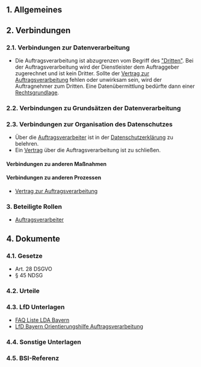 ## 1. Allgemeines

## 2. Verbindungen

### 2.1. Verbindungen zur Datenverarbeitung
- Die Auftragsverarbeitung ist abzugrenzen vom Begriff des ["Dritten"](../Datenverarbeitung/Dritte.md). Bei der Auftragsverarbeitung wird der Dienstleister dem Auftraggeber zugerechnet und ist kein Dritter. Sollte der [Vertrag zur Auftragsverarbeitung](../Organisation/Vertrag-Auftragsverarbeitung.md) fehlen oder unwirksam sein, wird der Auftragnehmer zum Dritten. Eine Datenübermittlung bedürfte dann einer [Rechtsgrundlage](../Grundsaetze-Datenverarbeitung/Rechtmaessigkeit.md).

### 2.2. Verbindungen zu Grundsätzen der Datenverarbeitung

### 2.3. Verbindungen zur Organisation des Datenschutzes
- Über die [Auftragsverarbeiter](../Datenverarbeitung/Auftragsverarbeiter.md) ist in der [Datenschutzerklärung](../Organisation/Datenschutzerklaerung.md) zu belehren.
- Ein [Vertrag](../Organisation/Vertrag-Auftragsverarbeitung.md) über die Auftragsverarbeitung ist zu schließen.
#### Verbindungen zu anderen Maßnahmen
#### Verbindungen zu anderen Prozessen
- [Vertrag zur Auftragsverarbeitung](../Organisation/Vertrag-Auftragsverarbeitung.md)
### 3. Beteiligte Rollen
- [Auftragsverarbeiter](../Organisation/Rolle-Auftragsverarbeiter.md)
## 4. Dokumente
### 4.1. Gesetze
- Art. 28 DSGVO
- § 45 NDSG
### 4.2. Urteile
### 4.3. LfD Unterlagen
- [FAQ Liste LDA Bayern](https://www.lda.bayern.de/media/FAQ_Abgrenzung_Auftragsverarbeitung.pdf)
- [LfD Bayern Orientierungshilfe Auftragsverarbeitung](https://www.datenschutz-bayern.de/technik/orient/oh_auftragsverarbeitung.pdf)
### 4.4. Sonstige Unterlagen
### 4.5. BSI-Referenz

